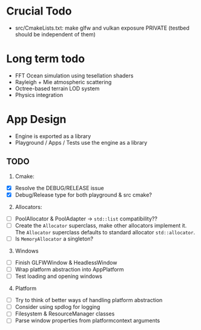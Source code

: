 # Crucial Todo

- src/CmakeLists.txt: make glfw and vulkan exposure PRIVATE (testbed should be independent of them)

# Long term todo

- FFT Ocean simulation using tesellation shaders
- Rayleigh + Mie atmospheric scattering
- Octree-based terrain LOD system
- Physics integration

# App Design

- Engine is exported as a library
- Playground / Apps / Tests use the engine as a library

## TODO

1) Cmake:

- [x] Resolve the DEBUG/RELEASE issue
- [x] Debug/Release type for both playground & src cmake?

2) Allocators:

- [ ] PoolAllocator & PoolAdapter -> `std::list` compatibility??
- [ ] Create the `Allocator` superclass, make other allocators implement it. The `Allocator` superclass defaults to
  standard allocator `std::allocator`.
- [ ] Is `MemoryAllocator` a singleton?

3) Windows
- [ ] Finish GLFWWindow & HeadlessWindow
- [ ] Wrap platform abstraction into AppPlatform
- [ ] Test loading and opening windows

4) Platform
- [ ] Try to think of better ways of handling platform abstraction
- [ ] Consider using spdlog for logging
- [ ] Filesystem & ResourceManager classes
- [ ] Parse window properties from platformcontext arguments
